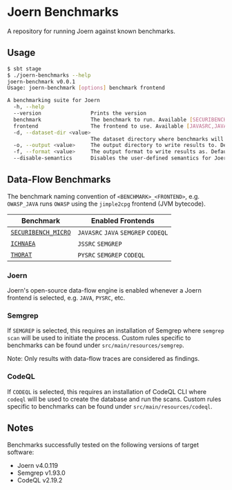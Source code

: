 Joern Benchmarks
================

A repository for running Joern against known benchmarks.

## Usage

```bash
$ sbt stage
$ ./joern-benchmarks --help
joern-benchmark v0.0.1
Usage: joern-benchmark [options] benchmark frontend

A benchmarking suite for Joern
  -h, --help
  --version                Prints the version
  benchmark                The benchmark to run. Available [SECURIBENCH_MICRO,ICHNAEA,THORAT]
  frontend                 The frontend to use. Available [JAVASRC,JAVA,JSSRC,PYSRC,SEMGREP,CODEQL]
  -d, --dataset-dir <value>
                           The dataset directory where benchmarks will be initialized and executed. Default is `./workspace`.
  -o, --output <value>     The output directory to write results to. Default is `./results`.
  -f, --format <value>     The output format to write results as. Default is MD. Available [JSON,CSV,MD]
  --disable-semantics      Disables the user-defined semantics for Joern data-flows. Has no effect on non-Joern frontends.
```

## Data-Flow Benchmarks

The benchmark naming convention of `<BENCHMARK>_<FRONTEND>`, e.g. `OWASP_JAVA` runs `OWASP` using the `jimple2cpg`
frontend (JVM bytecode).

| Benchmark                                                                                      | Enabled Frontends                   |
|------------------------------------------------------------------------------------------------|-------------------------------------|
| [`SECURIBENCH_MICRO`](https://github.com/too4words/securibench-micro)                          | `JAVASRC` `JAVA` `SEMGREP` `CODEQL` |
| [`ICHNAEA`](https://www.franktip.org/pubs/tse2020.pdf)                                         | `JSSRC` `SEMGREP`                   |
| [`THORAT`](https://github.com/DavidBakerEffendi/benchmark-for-taint-analysis-tools-for-python) | `PYSRC` `SEMGREP` `CODEQL`          |

### Joern

Joern's open-source data-flow engine is enabled whenever a Joern frontend is selected, e.g. `JAVA`, `PYSRC`, etc.

### Semgrep

If `SEMGREP` is selected, this requires an installation of Semgrep where `semgrep scan` will be used to
initiate the process. Custom rules specific to benchmarks can be found under `src/main/resources/semgrep`.

Note: Only results with data-flow traces are considered as findings.

### CodeQL

If `CODEQL` is selected, this requires an installation of CodeQL CLI where `codeql` will be used to
create the database and run the scans. Custom rules specific to benchmarks can be found under `src/main/resources/codeql`.

## Notes

Benchmarks successfully tested on the following versions of target software:

* Joern v4.0.119
* Semgrep v1.93.0 
* CodeQL v2.19.2

